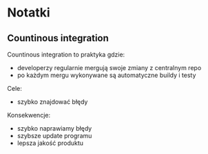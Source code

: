 # Notatki

## Countinous integration
Countinous integration to praktyka gdzie:
* developerzy regularnie mergują swoje zmiany z centralnym repo
* po każdym mergu wykonywane są automatyczne buildy i testy

Cele:
* szybko znajdować błędy

Konsekwencje:
* szybko naprawiamy błędy
* szybsze update programu
* lepsza jakość produktu


